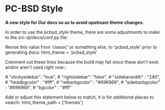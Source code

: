 
PC-BSD Style 
============

**A new style for _Our_ docs so as to avoid upstream theme changes.**

In order to use the pcbsd_style theme, there are some adjustments to make to the src-qt/docs/conf.py file:

Revise this value from 'classic' or something else, to 'pcbsd_style' prior to generating docs:
html_theme = 'pcbsd_style'
                                                              
Comment out these lines because the build may fail since these don't exist and/or aren't used right now::

 \#    "stickysidebar": "true",
 \#    "rightsidebar": "false",
 \#    "sidebarwidth" : "240",
 \#    "headbgcolor" : "#fff",
 \#    "relbarbgcolor" : "#696969",
 \#    "sidebarbgcolor" : "#696969",
 \#    "bgcolor" : "#fff"

Add or adjust this statement below to match, it is for _additional_ places to search:
html_theme_path = ['themes']

